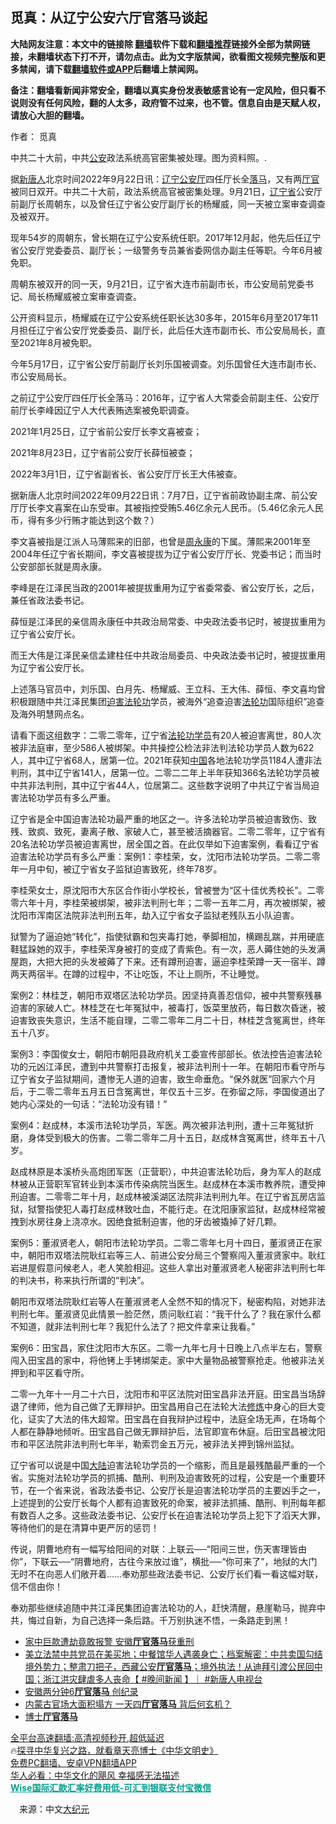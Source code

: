  <!-- 面包屑导航 --> <h2>觅真：从辽宁公安六厅官落马谈起</h2> <p class="notice"><b>大陆网友注意：本文中的链接除 <a href="https://github.com/bannedbook/fanqiang" >翻墙</a>软件下载和<a href="https://github.com/killgcd/justmysocks/blob/master/README.md">翻墙推荐</a>链接外全部为禁网链接，未翻墙状态下打不开，请勿点击。此为文字版禁闻，欲看图文视频完整版和更多禁闻，请下载<a href="https://github.com/bannedbook/fanqiang">翻墙软件或APP</a>后翻墙上禁闻网。</p><p>备注：翻墙看新闻非常安全，翻墙以真实身份发表敏感言论有一定风险，但只看不说则没有任何风险，翻的人太多，政府管不过来，也不管。信息自由是天赋人权，请放心大胆的翻墙。</b></p>  <div class="entry"> <p>作者： 觅真</p> <p id="conimg">中共二十大前，中共<a href="https://www.bannedbook.org/bnews/tag/%e5%85%ac%e5%ae%89/" class="st_tag internal_tag" rel="tag" title="标签 公安 下的日志">公安</a>政法系统高官密集被处理。图为资料照。.</p> <p>据<span class='wp_keywordlink_affiliate'><a href="https://www.ntdtv.com/" title="新唐人">新唐人</a></span>北京时间2022年9月22日讯：<a href="https://www.bannedbook.org/bnews/tag/%e8%be%bd%e5%ae%81/" class="st_tag internal_tag" rel="tag" title="标签 辽宁 下的日志">辽宁</a><a href="https://www.bannedbook.org/bnews/tag/%E5%85%AC%E5%AE%89%E5%8E%85/" class="st_tag internal_tag" rel="tag" title="标签 公安厅 下的日志">公安厅</a>四任厅长全<a href="https://www.bannedbook.org/bnews/tag/%E8%90%BD%E9%A9%AC/" class="st_tag internal_tag" rel="tag" title="标签 落马 下的日志">落马</a>，又有两<a href="https://www.bannedbook.org/bnews/tag/%E5%8E%85%E5%AE%98/" class="st_tag internal_tag" rel="tag" title="标签 厅官 下的日志">厅官</a>被同日双开。中共二十大前，政法系统高官被密集处理。9月21日，<a href="https://www.bannedbook.org/bnews/tag/%E8%BE%BD%E5%AE%81%E7%9C%81/" class="st_tag internal_tag" rel="tag" title="标签 辽宁省 下的日志">辽宁省</a>公安厅前副厅长周朝东，以及曾任辽宁省公安厅副厅长的杨耀威，同一天被立案审查调查及被双开。</p> <p>现年54岁的周朝东，曾长期在辽宁公安系统任职。2017年12月起，他先后任辽宁省公安厅党委委员、副厅长；一级警务专员兼省委网信办副主任等职。今年6月被免职。</p> <p>周朝东被双开的同一天，9月21日，辽宁省大连市前副市长，市公安局前党委书记、局长杨耀威被立案审查调查。</p> <p>公开资料显示，杨耀威在辽宁公安系统任职长达30多年，2015年6月至2017年11月担任辽宁省公安厅党委委员、副厅长，此后任大连市副市长、市公安局局长，直至2021年8月被免职。</p> <p>今年5月17日，辽宁省公安厅前副厅长刘乐国被调查。刘乐国曾任大连市副市长、市公安局局长。</p> <p>之前辽宁公安厅四任厅长全落马：2016年，辽宁省人大常委会前副主任、公安厅前厅长李峰因辽宁人大代表贿选案被免职调查。</p>  <p>2021年1月25日，辽宁省前公安厅长李文喜被查；</p> <p>2021年8月23日，辽宁省前公安厅长薛恒被查；</p> <p>2022年3月1日，辽宁省副省长、省公安厅厅长王大伟被查。</p> <p>据新唐人北京时间2022年09月22日讯：7月7日，辽宁省前政协副主席、前公安厅厅长李文喜案在山东受审。其被指控受贿5.46亿余元人民币。（5.46亿余元人民币，得有多少行贿才能达到这个数？）</p> <p>李文喜被指是江派人马薄熙来的旧部，也曾是<span class='wp_keywordlink'><a href="https://www.bannedbook.org/forum2/topic2891.html" title="《周永康其人》《周永康传》" target="_blank">周永康</a></span>的下属。薄熙来2001年至2004年任辽宁省长期间，李文喜被提拔为辽宁省公安厅厅长、党委书记；而当时公安部部长就是周永康。</p> <p>李峰是在江泽民当政的2001年被提拔重用为辽宁省委常委、省公安厅长，之后，兼任省政法委书记。</p> <p>薛恒是江泽民的亲信周永康任中共政治局常委、中央政法委书记时，被提拔重用为辽宁省公安厅长。</p> <p>而王大伟是江泽民亲信孟建柱任中共政治局委员、中央政法委书记时，被提拔重用为辽宁省公安厅长。</p>  <p>上述落马官员中，刘乐国、白月先、杨耀威、王立科、王大伟、薛恒、李文喜均曾积极跟随中共江泽民集团<span class='wp_keywordlink'><a href="https://www.bannedbook.org/forum11/topic278.html" title="评江泽民与中共相互利用迫害法轮功" target="_blank">迫害法轮功</a></span>学员，被海外“追查迫害<a href="https://www.bannedbook.org/bnews/tag/%e6%b3%95%e8%bd%ae%e5%8a%9f/" class="st_tag internal_tag" rel="tag" title="标签 法轮功 下的日志">法轮功</a>国际组织”追查及海外明慧网点名。</p> <p>请看下面这组数字：二零二零年，辽宁省<a href="https://www.bannedbook.org/bnews/tag/%e6%b3%95%e8%bd%ae%e5%8a%9f%e5%ad%a6%e5%91%98/" class="st_tag internal_tag" rel="tag" title="标签 法轮功学员 下的日志">法轮功学员</a>有20人被迫害离世，80人次被非法庭审，至少586人被绑架。中共操控公检法非法判法轮功学员人数为622人，其中辽宁省68人，居第一位。2021年获知<span class='wp_keywordlink_affiliate'><a href="https://www.bannedbook.org/" title="中国" target="_blank">中国</a></span>各地法轮功学员1184人遭非法判刑，其中辽宁省141人，居第一位。二零二二年上半年获知366名法轮功学员被中共非法判刑，其中辽宁省44人，位居第二。这些数字说明了中共辽宁省当局迫害法轮功学员有多么严重。</p> <p>辽宁省是全中国迫害法轮功最严重的地区之一。许多法轮功学员被迫害致伤、致残、致疯、致死，妻离子散、家破人亡，甚至被活摘器官。二零二零年，辽宁省有20名法轮功学员被迫害离世，居全国之首。在此仅举如下迫害案例，看看辽宁省迫害法轮功学员有多么严重：案例1：李桂荣，女，沈阳市法轮功学员。二零二零年一月中旬，被辽宁省女子监狱迫害致死，终年78岁。</p> <p>李桂荣女士，原沈阳市大东区合作街小学校长，曾被誉为“区十佳优秀校长”。二零零六年十月，李桂荣被绑架，被非法判刑七年；二零一五年二月，再次被绑架，被沈阳市浑南区法院非法判刑五年，劫入辽宁省女子监狱老残队五小队迫害。</p> <p>狱警为了逼迫她“转化”，指使狱霸和包夹毒打她，拳脚相加，横踢乱踹，并用硬底鞋猛跺她的双手，李桂荣浑身被打的变成了青紫色。有一次，恶人薅住她的头发满屋跑，大把大把的头发被薅了下来。还有蹲刑迫害，逼迫李桂荣蹲一天一宿半、蹲两天两宿半。在蹲的过程中，不让吃饭，不让上厕所，不让睡觉。</p> <p>案例2：林桂芝，朝阳市双塔区法轮功学员。因坚持真善忍信仰，被中共警察残暴迫害的家破人亡。林桂芝在七年冤狱中，被毒打，饭菜里放药，每日数次昏迷，被迫害致丧失意识，生活不能自理，二零二零年二月二十日，林桂芝含冤离世，终年五十八岁。</p> <p>案例3：李国俊女士，朝阳市朝阳县政府机关工委宣传部部长。依法控告迫害法轮功的元凶江泽民，遭到中共警察打击报复，被非法判刑十一年。在朝阳市看守所与辽宁省女子监狱期间，遭惨无人道的迫害，致生命垂危。“保外就医”回家六个月后，于二零二零年五月五日含冤离世，年仅五十三岁。在弥留之际，李国俊道出了她内心深处的一句话：“法轮功没有错！”</p> <p>案例4：赵成林，本溪市法轮功学员，军医。两次被非法判刑，遭十三年冤狱折磨，身体受到极大的伤害。二零二零年二月十五日，赵成林含冤离世，终年五十八岁。</p>  <p>赵成林原是本溪桥头高炮团军医（正营职），中共迫害法轮功后，身为军人的赵成林被从正营职军官转业到本溪市传染病院当医生。赵成林在本溪市教养院，遭受抻刑迫害。二零零二年十月，赵成林被溪湖区法院非法判刑九年。在辽宁省瓦房店监狱，狱警指使犯人毒打赵成林致吐血，不能行走。在沈阳康家监狱，赵成林经常被拽到水房往身上浇凉水。因绝食抵制迫害，他的牙齿被撬掉了好几颗。</p> <p>案例5：董淑贤老人，朝阳市法轮功学员。二零二零年七月十四日，董淑贤正在家中，朝阳市双塔法院耿红岩等三人、前进公安分局三个警察闯入董淑贤家中。耿红岩进屋假意问候老人，老人笑脸相迎。这些人拿出对董淑贤老人秘密非法判刑七年的判决书，称来执行所谓的“判决”。</p> <p>朝阳市双塔法院耿红岩等人在董淑贤老人全然不知的情况下，秘密构陷，对她非法判刑七年。董淑贤见此情景一脸茫然，质问耿红岩：“我干什么了？我在家什么都不知道，就非法判刑七年？我犯什么法了？把文件拿来让我看。”</p> <p>案例6：田宝昌，家住沈阳市大东区。二零一九年七月十日晚上八点半左右，警察闯入田宝昌的家中，将他铐上手铐绑架走。家中大量物品被警察抢走。他被非法关押到和平区看守所。</p> <p>二零一九年十一月二十六日，沈阳市和平区法院对田宝昌非法开庭。田宝昌当场辞退了律师，他为自己做了无罪辩护。田宝昌用自己在法轮大法<span class='wp_keywordlink'><a href="https://www.qi-gong.me/" title="气功修炼网" target="_blank">修炼</a></span>中身心的巨大变化，证实了大法的伟大超常。田宝昌在自我辩护过程中，法庭全场无声，在场每个人都在静静地倾听。田宝昌自己做无罪辩护后，法官即宣布休庭。后田宝昌被沈阳市和平区法院非法判刑七年半，勒索罚金五万元，被非法关押到锦州监狱。</p> <p>辽宁省可以说是中国<span class='wp_keywordlink_affiliate'><a href="https://www.bannedbook.org/" title="大陆" target="_blank">大陆</a></span>迫害法轮功学员的一个缩影，而且是最残酷最严重的一个省。实施对法轮功学员的抓捕、酷刑、判刑及迫害致死的过程，公安是一个重要环节，在一个省来说，省政法委书记、公安厅长是迫害法轮功学员的主要凶手之一，上述提到的公安厅长每个人都有迫害致死的命案，被非法抓捕、酷刑、判刑每年都有数百人之多。这些政法委书记、公安厅长在迫害法轮功学员上犯下了滔天大罪，等待他们的是在清算中更严厉的惩罚！</p> <p>传说，阴曹地府有一幅写给阳间的对联：上联云──“阳间三世，伤天害理皆由你”，下联云──“阴曹地府，古往今来放过谁”，横批──“你可来了”，地狱的大门无时不在向恶人们敞开着……奉劝那些政法委书记、公安厅长们看一看这幅对联，信不信由你！</p> <p>奉劝那些继续追随中共江泽民集团迫害法轮功的人，赶快清醒，悬崖勒马，抛弃中共，悔过自新，为自己选择一条后路。千万别执迷不悟，一条路走到黑！</p>  <div id="taboola-mid-1"></div>  <ul class='op-related-articles' title='相关阅读'> <li><a href='https://www.bannedbook.org/bnews/cnnews/20210709/1583491.html' target='_blank'>家中巨款遭劫竟敢报警 安徽<b>厅官落马</b>获重刑</a></li> <li><a href='https://www.bannedbook.org/bnews/bannedvideo/20210612/1565208.html' target='_blank'>美立法禁中共党员在美买地；中餐馆华人遇袭身亡；档案解密：中共卖国勾结境外势力；整肃刀把子，西藏公安<b>厅官落马</b>；境外执法！从迪拜引渡公民回中国；浙江洪灾肆虐多人丧命【 #晚间新闻 】｜ #新唐人电视台</a></li> <li><a href='https://www.bannedbook.org/bnews/headline/20201114/1431113.html' target='_blank'>安徽两分钟6<b>厅官落马</b> 创纪录</a></li> <li><a href='https://www.bannedbook.org/bnews/cnnews/20201028/1421613.html' target='_blank'>内蒙古官场大面积塌方 一天四<b>厅官落马</b> 背后何玄机？</a></li> <li><a href='https://www.bannedbook.org/bnews/baitai/20200820/1382955.html' target='_blank'>博士<b>厅官落马</b></a></li> </ul> <p class="texttj"> <a href="https://github.com/bannedbook/fanqiang/wiki/V2ray%E6%9C%BA%E5%9C%BA" target="_blank">全平台高速翻墙:高清视频秒开,超低延迟</a><br/> 🔥<a href="https://www.bannedbook.org/bnews/comments/20220808/1768773.html" target="_blank">探寻中华复兴之路，就看章天亮博士《中华文明史》</a><br/> <a href="https://github.com/bannedbook/fanqiang/wiki/%E7%A6%81%E9%97%BB%E7%BD%91%E5%AE%89%E5%8D%93%E7%BF%BB%E5%A2%99%E6%96%B0%E9%97%BBAPP" target="_blank">免费PC翻墙、安卓VPN翻墙APP</a><br/> <a href="https://www.bannedbook.org/bnews/comments/20220220/1694796.html" target="_blank">华人必看：中华文化的飓风 幸福感无法描述</a><br/> <b onclick="window.open('https://wise.prf.hn/click/camref:1011lqFCW/creativeref:1011l61212')" style="cursor:pointer;color:#00A191;text-decoration:underline;font-weight: bold;">Wise国际汇款汇率好费用低-可汇到银联支付宝微信</b> </p><p class="src-info">　来源：中文<span class='wp_keywordlink_affiliate'><a href="http://www.epochtimes.com/" title="大纪元" target="_blank">大纪元</a></span> </p><a name='sharetosocial'></a>  <div style="margin-bottom:5px;padding-bottom:5px;clear:both"> <div id="archive-pix-1" class="banner-ads"> <!-- AuctionX Display platform tag START --> <div id="27602x728x90x621x_ADSLOT1" clicktrack="%%CLICK_URL_ESC%%"></div>  <!-- AuctionX Display platform tag END --> </div> <div id="archive-pix-2" class="banner-ads"> <!-- AuctionX Display platform tag START --> <div id="27556x300x250x621x_ADSLOT1" clicktrack="%%CLICK_URL_ESC%%" style="margin:0 auto;text-align:center"></div>  <!-- AuctionX Display platform tag END --> </div> </div>  <div id="archive-pix-1" class="banner-ads"> <!-- AuctionX Display platform tag START --> <div id="27603x728x90x621x_ADSLOT1" clicktrack="%%CLICK_URL_ESC%%"></div>  <!-- AuctionX Display platform tag END --> </div> </div><!--END ENTRY--> 